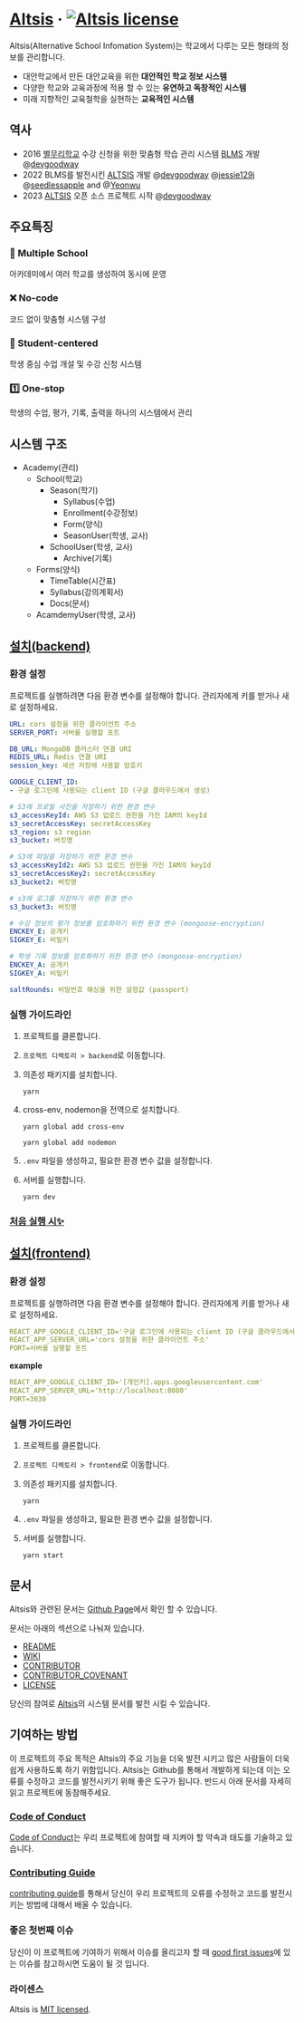 # [Altsis](https://altsis.org/) &middot; [![Altsis license](https://img.shields.io/badge/license-MIT-blue.svg)](https://github.com/bmrdevteam/Altsis/blob/62cbf4be719fe13160df48a08d495215c9cac272/LICENSE)

Altsis(Alternative School Infomation System)는 학교에서 다루는 모든 형태의 정보를 관리합니다. 

- 대안학교에서 만든 대안교육을 위한 **대안적인 학교 정보 시스템**
- 다양한 학교와 교육과정에 적용 할 수 있는 **유연하고 독창적인 시스템**
- 미래 지향적인 교육철학을 실현하는 **교육적인 시스템**

## 역사
- 2016 [별무리학교](http://bmrschool.net) 수강 신청을 위한 맞춤형 학습 관리 시스템 [BLMS](https://github.com/devgoodway/BLMS_OSV) 개발 @[devgoodway](https://github.com/devgoodway)
- 2022 BLMS를 발전시킨 [ALTSIS](https://github.com/bmrdevteam/Altsis) 개발 @[devgoodway](https://github.com/devgoodway) @[jessie129j](https://github.com/jessie129j) @[seedlessapple](https://github.com/seedlessapple) and @[Yeonwu](https://github.com/Yeonwu)
- 2023 [ALTSIS](https://github.com/bmrdevteam/Altsis) 오픈 소스 프로젝트 시작 @[devgoodway](https://github.com/devgoodway)

## 주요특징
### 🏫 Multiple School
아카데미에서 여러 학교를 생성하여 동시에 운영
### ❌ No-code
코드 없이 맞춤형 시스템 구성
### 🎒 Student-centered
학생 중심 수업 개설 및 수강 신청 시스템
### 1️⃣ One-stop
학생의 수업, 평가, 기록, 출력을 하나의 시스템에서 관리

## 시스템 구조
* Academy(관리)
    * School(학교)
        * Season(학기)
            * Syllabus(수업)
            * Enrollment(수강정보)
            * Form(양식)
            * SeasonUser(학생, 교사)
        * SchoolUser(학생, 교사)
            * Archive(기록)
    * Forms(양식)
        * TimeTable(시간표)
        * Syllabus(강의계획서)
        * Docs(문서)
    * AcamdemyUser(학생, 교사)

## [설치(backend)](https://github.com/bmrdevteam/Altsis/wiki/Docs-(new)#%EC%8B%A4%ED%96%89-%EA%B0%80%EC%9D%B4%EB%93%9C%EB%9D%BC%EC%9D%B8-1)
### 환경 설정

프로젝트를 실행하려면 다음 환경 변수를 설정해야 합니다. 관리자에게 키를 받거나 새로 설정하세요.

```yaml
URL: cors 설정을 위한 클라이언트 주소
SERVER_PORT: 서버를 실행할 포트

DB_URL: MongoDB 클러스터 연결 URI
REDIS_URL: Redis 연결 URI
session_key: 세션 저장에 사용할 암호키

GOOGLE_CLIENT_ID: 
- 구글 로그인에 사용되는 client ID (구글 클라우드에서 생성)

# S3에 프로필 사진을 저장하기 위한 환경 변수
s3_accessKeyId: AWS S3 업로드 권한을 가진 IAM의 keyId
s3_secretAccessKey: secretAccessKey
s3_region: s3 region
s3_bucket: 버킷명

# S3에 파일을 저장하기 위한 환경 변수
s3_accessKeyId2: AWS S3 업로드 권한을 가진 IAM의 keyId
s3_secretAccessKey2: secretAccessKey
s3_bucket2: 버킷명

# s3에 로그를 저장하기 위한 환경 변수
s3_bucket3: 버킷명

# 수강 정보의 평가 정보를 암호화하기 위한 환경 변수 (mongoose-encryption)
ENCKEY_E: 공개키
SIGKEY_E: 비밀키

# 학생 기록 정보를 암호화하기 위한 환경 변수 (mongoose-encryption)
ENCKEY_A: 공개키
SIGKEY_A: 비밀키

saltRounds: 비밀번호 해싱을 위한 설정값 (passport)
```

### 실행 가이드라인

1. 프로젝트를 클론합니다.

2. `프로젝트 디렉토리 > backend`로 이동합니다.

3. 의존성 패키지를 설치합니다. 

   `yarn`

4. cross-env, nodemon을 전역으로 설치합니다.

   `yarn global add cross-env`
   
   `yarn global add nodemon`

5. `.env` 파일을 생성하고, 필요한 환경 변수 값을 설정합니다.

6. 서버를 실행합니다.

   `yarn dev`

### [처음 실행 시✨](https://github.com/bmrdevteam/Altsis/wiki/Docs-(new)#%EC%B2%98%EC%9D%8C-%EC%8B%A4%ED%96%89-%EC%8B%9C)

## [설치(frontend)](https://github.com/bmrdevteam/Altsis/wiki/Docs-(new)#%EC%8B%A4%ED%96%89-%EA%B0%80%EC%9D%B4%EB%93%9C%EB%9D%BC%EC%9D%B8-2)
### 환경 설정

프로젝트를 실행하려면 다음 환경 변수를 설정해야 합니다. 관리자에게 키를 받거나 새로 설정하세요.

```yaml
REACT_APP_GOOGLE_CLIENT_ID='구글 로그인에 사용되는 client ID (구글 클라우드에서 생성)'
REACT_APP_SERVER_URL='cors 설정을 위한 클라이언트 주소'
PORT=서버를 실행할 포트
```

**example**

```yaml
REACT_APP_GOOGLE_CLIENT_ID='[개인키].apps.googleusercontent.com'
REACT_APP_SERVER_URL='http://localhost:8080'
PORT=3030
```
### 실행 가이드라인

1. 프로젝트를 클론합니다.

2. `프로젝트 디렉토리 > frontend`로 이동합니다.

3. 의존성 패키지를 설치합니다. 

   `yarn`

4. `.env` 파일을 생성하고, 필요한 환경 변수 값을 설정합니다.

5. 서버를 실행합니다.

   `yarn start`


## 문서

Altsis와 관련된 문서는 [Github Page](https://github.com/bmrdevteam/Altsis)에서 확인 할 수 있습니다.

문서는 아래의 섹션으로 나눠져 있습니다.

* [README](https://github.com/bmrdevteam/Altsis/blob/document/README.md)
* [WIKI](https://github.com/bmrdevteam/Altsis/wiki)
* [CONTRIBUTOR](https://github.com/bmrdevteam/Altsis/blob/document/CONTRIBUTOR.md)
* [CONTRIBUTOR_COVENANT](https://github.com/bmrdevteam/Altsis/blob/document/CONTRIBUTOR_COVENANT.md)
* [LICENSE](https://github.com/bmrdevteam/Altsis/blob/document/LISENCE)
  
당신의 참여로  [Altsis](https://github.com/bmrdevteam/Altsis)의 시스템 문서를 발전 시킬 수 있습니다.

## 기여하는 방법

이 프로젝트의 주요 목적은 Altsis의 주요 기능을 더욱 발전 시키고 많은 사람들이 더욱 쉽게 사용하도록 하기 위함입니다. Altsis는 Github를 통해서 개발하게 되는데 이는 오류를 수정하고 코드를 발전시키기 위해 좋은 도구가 됩니다. 반드시 아래 문서를 자세히 읽고 프로젝트에 동참해주세요.

### [Code of Conduct](https://github.com/bmrdevteam/Altsis/blob/document/CONTRIBUTOR_COVENANT.md)

[Code of Conduct](https://github.com/bmrdevteam/Altsis/blob/document/CONTRIBUTOR_COVENANT.md)는 우리 프로젝트에 참여할 때 지켜야 할 약속과 태도를 기술하고 있습니다.

### [Contributing Guide](https://github.com/bmrdevteam/Altsis/blob/0b4c0ce6552edb88e53053553e352b19c87482b7/CONTRIBUTING.md)

[contributing guide](https://reactjs.org/docs/how-to-contribute.html)를 통해서 당신이 우리 프로젝트의 오류를 수정하고 코드를 발전시키는 방법에 대해서 배울 수 있습니다.

### 좋은 첫번째 이슈

당신이 이 프로젝트에 기여하기 위해서 이슈를 올리고자 할 때 [good first issues](https://github.com/bmrdevteam/Altsis/good%20first%20issue)에 있는 이슈를 참고하시면 도움이 될 것 입니다.

### 라이센스

Altsis is [MIT licensed](./LICENSE).
